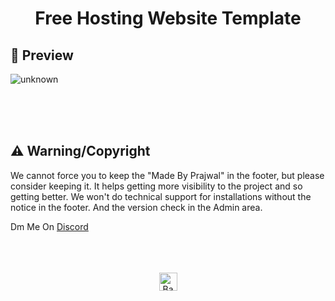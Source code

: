 <h1 align="center">Free Hosting Website Template</h1>

## :eyes:  Preview
![unknown](https://cdn.discordapp.com/attachments/1023575939826847784/1030876069668073512/unknown.png)


<br/><br/><br/>
## :warning:  Warning/Copyright
We cannot force you to keep the "Made By Prajwal" in the footer, but please consider keeping it. It helps getting more visibility to the project and so getting better. We won't do technical support for installations without the notice in the footer. And the version check in the Admin area.



Dm Me On [Discord](https://discord.com/users/778254181303451658)<br/>
<br/><br/><br/>


<p align="center"><a href="https://github.com/Prajwal433/Hosting-Website#"><img src="http://randojs.com/images/backToTopButtonTransparentBackground.png" alt="Back to top" height="29"/></a></p>

